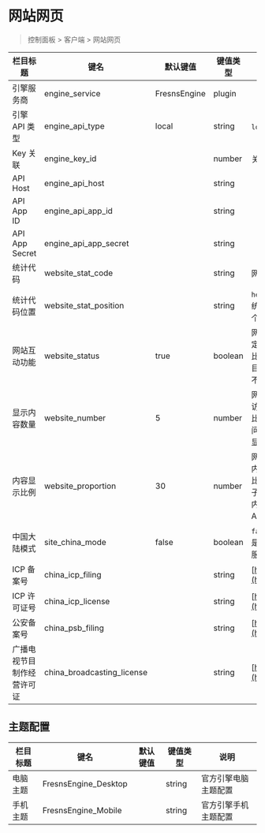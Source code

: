 # 网站网页

> 控制面板 > 客户端 > 网站网页

| 栏目标题 | 键名 | 默认键值 | 键值类型 | 说明 |
| --- | --- | --- | --- | --- |
| 引擎服务商 | engine_service | FresnsEngine | plugin |  |
| 引擎 API 类型 | engine_api_type | local | string | `local` 或 `remote` |
| Key 关联 | engine_key_id |  | number | 关联字段 [session_keys->id](../systems/session-keys.md) |
| API Host | engine_api_host |  | string |  |
| API App ID | engine_api_app_id |  | string |  |
| API App Secret | engine_api_app_secret |  | string |  |
| 统计代码 | website_stat_code |  | string | 网页统计工具代码 |
| 统计代码位置 | website_stat_position |  | string | `head` 或 `body`<br>统计代码载入到 HTML 的哪个位置 |
| 网站互动功能 | website_status | true | boolean | 网页端互动功能关闭后，可指定访问网站时输出的内容数量<br>比如专注移动应用运营的项目，网站只为分享导流使用，不希望用户使用完整功能。 |
| 显示内容数量 | website_number | 5 | number | 网页端互动功能关闭后，用户访问只显示多少条内容<br>比如设置为 5，则用户无论访问帖子列表还是查看评论，只显示 5 条。 |
| 内容显示比例 | website_proportion | 30 | number | 网页端互动功能关闭后，帖子内容显示比例，单位：百分比<br>比如设置为 30%，则访问帖子详情页只显示帖子 30% 的内容，其余内容引荐打开 App 浏览。 |
| 中国大陆模式 | site_china_mode | false | boolean | `false` 或 `true`<br>是否显示备案信息，如果网站服务器不在中国大陆，则关闭 |
| ICP 备案号 | china_icp_filing |  | string | [https://beian.miit.gov.cn](https://beian.miit.gov.cn/) |
| ICP 许可证号 | china_icp_license |  | string | [https://dxzhgl.miit.gov.cn](https://dxzhgl.miit.gov.cn/) |
| 公安备案号 | china_psb_filing |  | string | [http://www.beian.gov.cn](http://www.beian.gov.cn/) |
| 广播电视节目制作经营许可证 | china_broadcasting_license |  | string | [https://zw.nrta.gov.cn](https://zw.nrta.gov.cn/) |

## 主题配置

| 栏目标题 | 键名 | 默认键值 | 键值类型 | 说明 |
| --- | --- | --- | --- | --- |
| 电脑主题 | FresnsEngine_Desktop |  | string | 官方引擎电脑主题配置 |
| 手机主题 | FresnsEngine_Mobile |  | string | 官方引擎手机主题配置 |
